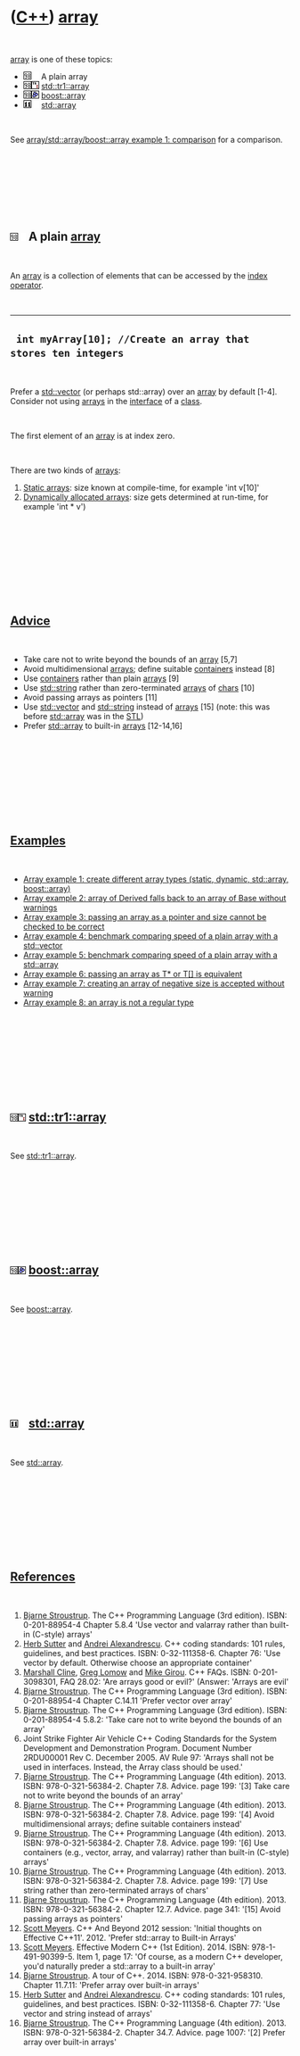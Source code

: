 



 

 

 

 

 

([C++](Cpp.htm)) [array](CppArray.htm)
======================================

 

[array](CppArray.htm) is one of these topics:

-   ![C++98](PicCpp98.png)![ ](PicSpacer.png) A plain array
-   ![C++98](PicCpp98.png)![TR1](PicCppTr1.png)
    [std::tr1::array](CppTr1Array.htm)
-   ![C++98](PicCpp98.png)![Boost](PicBoost.png)
    [boost::array](CppBoostArray.htm)
-   ![C++11](PicCpp11.png)![ ](PicSpacer.png)
    [std::array](CppStdArray.htm)

 

See [array/std::array/boost::array example 1:
comparison](CppArrayExample1.htm) for a comparison.

 

 

 

 

![C++98](PicCpp98.png)![ ](PicSpacer.png) A plain [array](CppArray.htm)
-----------------------------------------------------------------------

 

An [array](CppArray.htm) is a collection of elements that can be
accessed by the [index operator](CppOperatorIndex.htm).

 

  ----------------------------------------------------------------
  ` int myArray[10]; //Create an array that stores ten integers`
  ----------------------------------------------------------------

 

Prefer a [std::vector](CppVector.htm) (or perhaps std::array) over an
[array](CppArray.htm) by default \[1-4\]. Consider not using
[arrays](CppArray.htm) in the [interface](CppInterface.htm) of a
[class](CppClass.htm).

 

The first element of an [array](CppArray.htm) is at index zero.

 

There are two kinds of [arrays](CppArray.htm):

1.  [Static arrays](CppArrayStatic.htm): size known at compile-time, for
    example 'int v\[10\]'
2.  [Dynamically allocated arrays](CppArrayDynamic.htm): size gets
    determined at run-time, for example 'int \* v')

 

 

 

 

 

[Advice](CppAdvice.htm)
-----------------------

 

-   Take care not to write beyond the bounds of an [array](CppArray.htm)
    \[5,7\]
-   Avoid multidimensional [arrays](CppArray.htm); define suitable
    [containers](CppContainer.htm) instead \[8\]
-   Use [containers](CppContainer.htm) rather than plain
    [arrays](CppArray.htm) \[9\]
-   Use [std::string](CppString.htm) rather than zero-terminated
    [arrays](CppArray.htm) of [chars](CppChar.htm) \[10\]
-   Avoid passing arrays as pointers \[11\]
-   Use [std::vector](CppStdVector.htm) and
    [std::string](CppStdString.htm) instead of [arrays](CppArray.htm)
    \[15\] (note: this was before [std::array](CppStdArray.htm) was in
    the [STL](CppStl.htm))
-   Prefer [std::array](CppStdArray.htm) to built-in
    [arrays](CppArray.htm) \[12-14,16\]

 

 

 

 

 

[Examples](CppExamples.htm)
---------------------------

 

-   [Array example 1: create different array types (static, dynamic,
    std::array, boost::array)](CppArrayExample1.htm)
-   [Array example 2: array of Derived falls back to an array of Base
    without warnings](CppArrayExample2.htm)
-   [Array example 3: passing an array as a pointer and size cannot be
    checked to be correct](CppArrayExample3.htm)
-   [Array example 4: benchmark comparing speed of a plain array with a
    std::vector](CppArrayExample4.htm)
-   [Array example 5: benchmark comparing speed of a plain array with a
    std::array](CppArrayExample5.htm)
-   [Array example 6: passing an array as T\* or T\[\] is
    equivalent](CppArrayExample6.htm)
-   [Array example 7: creating an array of negative size is accepted
    without warning](CppArrayExample7.htm)
-   [Array example 8: an array is not a regular
    type](CppArrayExample8.htm)

 

 

 

 

 

![C++98](PicCpp98.png)![TR1](PicCppTr1.png) [std::tr1::array](CppTr1Array.htm)
------------------------------------------------------------------------------

 

See [std::tr1::array](CppTr1Array.htm).

 

 

 

 

 

![C++98](PicCpp98.png)![Boost](PicBoost.png) [boost::array](CppBoostArray.htm)
------------------------------------------------------------------------------

 

See [boost::array](CppBoostArray.htm).

 

 

 

 

 

![C++11](PicCpp11.png)![ ](PicSpacer.png) [std::array](CppStdArray.htm)
-----------------------------------------------------------------------

 

See [std::array](CppStdArray.htm).

 

 

 

 

 

[References](CppReferences.htm)
-------------------------------

 

1.  [Bjarne Stroustrup](CppBjarneStroustrup.htm). The C++ Programming
    Language (3rd edition). ISBN: 0-201-88954-4 Chapter 5.8.4 'Use
    vector and valarray rather than built-in (C-style) arrays'
2.  [Herb Sutter](CppHerbSutter.htm) and [Andrei
    Alexandrescu](CppAndreiAlexandrescu.htm). C++ coding standards: 101
    rules, guidelines, and best practices. ISBN: 0-32-111358-6. Chapter
    76: 'Use vector by default. Otherwise choose an appropriate
    container'
3.  [Marshall Cline](CppMarshallCline.htm), [Greg
    Lomow](CppGregLomow.htm) and [Mike Girou](CppMikeGirou.htm).
    C++ FAQs. ISBN: 0-201-3098301, FAQ 28.02: 'Are arrays good or evil?'
    (Answer: 'Arrays are evil'
4.  [Bjarne Stroustrup](CppBjarneStroustrup.htm). The C++ Programming
    Language (3rd edition). ISBN: 0-201-88954-4 Chapter C.14.11 'Prefer
    vector over array'
5.  [Bjarne Stroustrup](CppBjarneStroustrup.htm). The C++ Programming
    Language (3rd edition). ISBN: 0-201-88954-4 5.8.2: 'Take care not to
    write beyond the bounds of an array'
6.  Joint Strike Fighter Air Vehicle C++ Coding Standards for the System
    Development and Demonstration Program. Document Number 2RDU00001
    Rev C. December 2005. AV Rule 97: 'Arrays shall not be used
    in interfaces. Instead, the Array class should be used.'
7.  [Bjarne Stroustrup](CppBjarneStroustrup.htm). The C++ Programming
    Language (4th edition). 2013. ISBN: 978-0-321-56384-2. Chapter 7.8.
    Advice. page 199: '\[3\] Take care not to write beyond the bounds of
    an array'
8.  [Bjarne Stroustrup](CppBjarneStroustrup.htm). The C++ Programming
    Language (4th edition). 2013. ISBN: 978-0-321-56384-2. Chapter 7.8.
    Advice. page 199: '\[4\] Avoid multidimensional arrays; define
    suitable containers instead'
9.  [Bjarne Stroustrup](CppBjarneStroustrup.htm). The C++ Programming
    Language (4th edition). 2013. ISBN: 978-0-321-56384-2. Chapter 7.8.
    Advice. page 199: '\[6\] Use containers (e.g., vector, array,
    and valarray) rather than built-in (C-style) arrays'
10. [Bjarne Stroustrup](CppBjarneStroustrup.htm). The C++ Programming
    Language (4th edition). 2013. ISBN: 978-0-321-56384-2. Chapter 7.8.
    Advice. page 199: '\[7\] Use string rather than zero-terminated
    arrays of chars'
11. [Bjarne Stroustrup](CppBjarneStroustrup.htm). The C++ Programming
    Language (4th edition). 2013. ISBN: 978-0-321-56384-2. Chapter 12.7.
    Advice. page 341: '\[15\] Avoid passing arrays as pointers'
12. [Scott Meyers](CppScottMeyers.htm). C++ And Beyond 2012 session:
    'Initial thoughts on Effective C++11'. 2012. 'Prefer std::array to
    Built-in Arrays'
13. [Scott Meyers](CppScottMeyers.htm). Effective Modern C++
    (1st Edition). 2014. ISBN: 978-1-491-90399-5. Item 1, page 17: 'Of
    course, as a modern C++ developer, you'd naturally preder a
    std::array to a built-in array'
14. [Bjarne Stroustrup](CppBjarneStroustrup.htm). A tour of C++. 2014.
    ISBN: 978-0-321-958310. Chapter 11.7.11: 'Prefer array over built-in
    arrays'
15. [Herb Sutter](CppHerbSutter.htm) and [Andrei
    Alexandrescu](CppAndreiAlexandrescu.htm). C++ coding standards: 101
    rules, guidelines, and best practices. ISBN: 0-32-111358-6. Chapter
    77: 'Use vector and string instead of arrays'
16. [Bjarne Stroustrup](CppBjarneStroustrup.htm). The C++ Programming
    Language (4th edition). 2013. ISBN: 978-0-321-56384-2. Chapter 34.7.
    Advice. page 1007: '\[2\] Prefer array over built-in arrays'

 

 

 

 

 





 

[![Valid XHTML 1.0 Strict](valid-xhtml10.png){width="88"
height="31"}](http://validator.w3.org/check?uri=referer)

